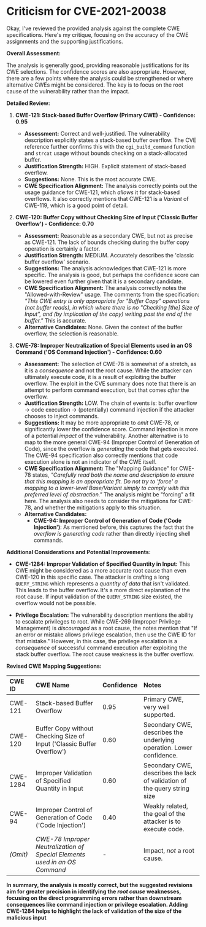 # Criticism for CVE-2021-20038

Okay, I've reviewed the provided analysis against the complete CWE specifications. Here's my critique, focusing on the accuracy of the CWE assignments and the supporting justifications.

**Overall Assessment:**

The analysis is generally good, providing reasonable justifications for its CWE selections. The confidence scores are also appropriate. However, there are a few points where the analysis could be strengthened or where alternative CWEs might be considered. The key is to focus on the root cause of the vulnerability rather than the impact.

**Detailed Review:**

1.  **CWE-121: Stack-based Buffer Overflow (Primary CWE) - Confidence: 0.95**

    *   **Assessment:** Correct and well-justified. The vulnerability description explicitly states a stack-based buffer overflow. The CVE reference further confirms this with the `cgi_build_command` function and `strcat` usage without bounds checking on a stack-allocated buffer.
    *   **Justification Strength:** HIGH. Explicit statement of stack-based overflow.
    *   **Suggestions:** None. This is the most accurate CWE.
    *   **CWE Specification Alignment:** The analysis correctly points out the usage guidance for CWE-121, which *allows* it for stack-based overflows. It also correctly mentions that CWE-121 is a *Variant* of CWE-119, which is a good point of detail.

2.  **CWE-120: Buffer Copy without Checking Size of Input ('Classic Buffer Overflow') - Confidence: 0.70**

    *   **Assessment:** Reasonable as a secondary CWE, but not as precise as CWE-121. The lack of bounds checking during the buffer copy operation is certainly a factor.
    *   **Justification Strength:** MEDIUM. Accurately describes the 'classic buffer overflow' scenario.
    *   **Suggestions:**  The analysis acknowledges that CWE-121 is more specific. The analysis is good, but perhaps the confidence score can be lowered even further given that it is a secondary candidate.
    *   **CWE Specification Alignment:** The analysis correctly notes the "Allowed-with-Review" usage. The comments from the specification: *"This CWE entry is only appropriate for "Buffer Copy" operations (not buffer reads), in which where there is no "Checking [the] Size of Input", and (by implication of the copy) writing past the end of the buffer."* This is accurate.
    *   **Alternative Candidates:** None. Given the context of the buffer overflow, the selection is reasonable.

3.  **CWE-78: Improper Neutralization of Special Elements used in an OS Command ('OS Command Injection') - Confidence: 0.60**

    *   **Assessment:** The selection of CWE-78 is somewhat of a stretch, as it is a *consequence* and not the root cause. While the attacker can ultimately execute code, it is a result of exploiting the buffer overflow. The exploit in the CVE summary does note that there is an attempt to perform command execution, but that comes *after* the overflow.
    *   **Justification Strength:** LOW. The chain of events is: buffer overflow -> code execution -> (potentially) command injection if the attacker chooses to inject commands.
    *   **Suggestions:** It may be more appropriate to *omit* CWE-78, or significantly lower the confidence score. Command Injection is more of a potential *impact* of the vulnerability. Another alternative is to map to the more general CWE-94 (Improper Control of Generation of Code), since the overflow is *generating* the code that gets executed. The CWE-94 specification also correctly mentions that code execution alone is not an indicator of the CWE itself.
    *   **CWE Specification Alignment:** The "Mapping Guidance" for CWE-78 states, *"Carefully read both the name and description to ensure that this mapping is an appropriate fit. Do not try to 'force' a mapping to a lower-level Base/Variant simply to comply with this preferred level of abstraction."* The analysis might be "forcing" a fit here. The analysis also needs to consider the mitigations for CWE-78, and whether the mitigations apply to this situation.
    *   **Alternative Candidates:**
        *   **CWE-94: Improper Control of Generation of Code ('Code Injection')**: As mentioned before, this captures the fact that the *overflow is generating code* rather than directly injecting shell commands.

**Additional Considerations and Potential Improvements:**

*   **CWE-1284: Improper Validation of Specified Quantity in Input:** This CWE might be considered as a more accurate root cause than even CWE-120 in this specific case. The attacker is crafting a long `QUERY_STRING` which represents a *quantity of data* that isn't validated. This leads to the buffer overflow. It's a more direct explanation of the root cause. If input validation of the `QUERY_STRING` size existed, the overflow would not be possible.

*   **Privilege Escalation:** The vulnerability description mentions the ability to escalate privileges to root. While CWE-269 (Improper Privilege Management) is *discouraged* as a root cause, the notes mention that "If an error or mistake allows privilege escalation, then use the CWE ID for that mistake." However, in this case, the privilege escalation is a *consequence* of successful command execution after exploiting the stack buffer overflow. The root cause weakness is the buffer overflow.

**Revised CWE Mapping Suggestions:**

| CWE ID  | CWE Name                                                                               | Confidence | Notes                                                                                    |
| :------ | :------------------------------------------------------------------------------------- | :-------- | :--------------------------------------------------------------------------------------- |
| CWE-121 | Stack-based Buffer Overflow                                                            | 0.95      | Primary CWE, very well supported.                                                      |
| CWE-120 | Buffer Copy without Checking Size of Input ('Classic Buffer Overflow')                 | 0.60      | Secondary CWE, describes the underlying operation. Lower confidence.                    |
| CWE-1284| Improper Validation of Specified Quantity in Input                                    | 0.60      | Secondary CWE, describes the lack of validation of the query string size                  |
| CWE-94   | Improper Control of Generation of Code ('Code Injection')                             | 0.40 | Weakly related, the goal of the attacker is to execute code.                   |
| *(Omit)*   | *CWE-78 Improper Neutralization of Special Elements used in an OS Command*            |  -         | Impact, *not* a root cause.                                                             |

**In summary, the analysis is mostly correct, but the suggested revisions aim for greater precision in identifying the *root cause* weaknesses, focusing on the direct programming errors rather than downstream consequences like command injection or privilege escalation. Adding CWE-1284 helps to highlight the lack of validation of the size of the malicious input**